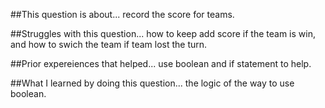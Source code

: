 ##This question is about...
record the score for teams.

##Struggles with this question...
how to keep add score if the team is win, and how to swich the team if team lost the turn.

##Prior expereiences that helped...
use boolean and if statement to help.

##What I learned by doing this question...
the logic of the way to use boolean.
